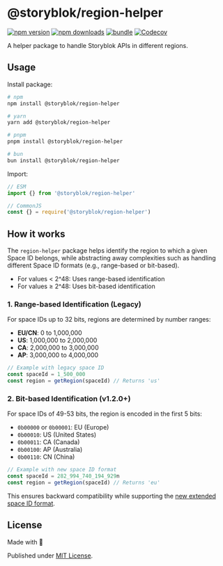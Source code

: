 # @storyblok/region-helper

[![npm version][npm-version-src]][npm-version-href]
[![npm downloads][npm-downloads-src]][npm-downloads-href]
[![bundle][bundle-src]][bundle-href]
[![Codecov][codecov-src]][codecov-href]

A helper package to handle Storyblok APIs in different regions.

## Usage

Install package:

```sh
# npm
npm install @storyblok/region-helper

# yarn
yarn add @storyblok/region-helper

# pnpm
pnpm install @storyblok/region-helper

# bun
bun install @storyblok/region-helper
```

Import:

```js
// ESM
import {} from '@storyblok/region-helper'

// CommonJS
const {} = require('@storyblok/region-helper')
```

## How it works

The `region-helper` package helps identify the region to which a given Space ID belongs, while abstracting away complexities such as handling different Space ID formats (e.g., range-based or bit-based).

- For values < 2^48: Uses range-based identification
- For values ≥ 2^48: Uses bit-based identification

### 1. Range-based Identification (Legacy)

For space IDs up to 32 bits, regions are determined by number ranges:

- **EU/CN**: 0 to 1,000,000
- **US**: 1,000,000 to 2,000,000
- **CA**: 2,000,000 to 3,000,000
- **AP**: 3,000,000 to 4,000,000

```js
// Example with legacy space ID
const spaceId = 1_500_000
const region = getRegion(spaceId) // Returns 'us'
```

### 2. Bit-based Identification (v1.2.0+)

For space IDs of 49-53 bits, the region is encoded in the first 5 bits:

- `0b00000` or `0b00001`: EU (Europe)
- `0b00010`: US (United States)
- `0b00011`: CA (Canada)
- `0b00100`: AP (Australia)
- `0b00110`: CN (China)

```js
// Example with new space ID format
const spaceId = 282_994_740_194_929n
const region = getRegion(spaceId) // Returns 'eu'
```

This ensures backward compatibility while supporting the [new extended space ID format](https://www.storyblok.com/mp/upcoming-update-to-the-id-format-of-spaces-and-entities).

## License

Made with 💛

Published under [MIT License](./LICENSE).

<!-- Badges -->

[npm-version-src]: https://img.shields.io/npm/v/@storyblok/region-helper?style=flat&colorA=18181B&colorB=F0DB4F
[npm-version-href]: https://npmjs.com/package/@storyblok/region-helper
[npm-downloads-src]: https://img.shields.io/npm/dm/@storyblok/region-helper?style=flat&colorA=18181B&colorB=F0DB4F
[npm-downloads-href]: https://npmjs.com/package/@storyblok/region-helper
[codecov-src]: https://img.shields.io/codecov/c/gh/unjs/@storyblok/region-helper/main?style=flat&colorA=18181B&colorB=F0DB4F
[codecov-href]: https://codecov.io/gh/unjs/@storyblok/region-helper
[bundle-src]: https://img.shields.io/bundlephobia/minzip/@storyblok/region-helper?style=flat&colorA=18181B&colorB=F0DB4F
[bundle-href]: https://bundlephobia.com/result?p=@storyblok/region-helper
